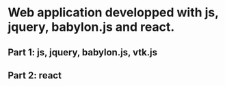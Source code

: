 # Web application developped with js, jquery, babylon.js and react.

## Part 1: js, jquery, babylon.js, vtk.js

## Part 2: react
